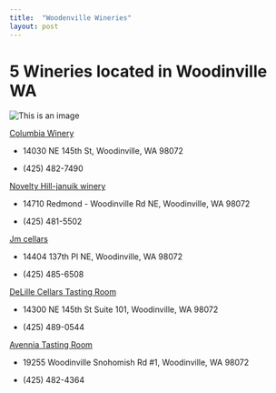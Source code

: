 ```yaml
---
title:  "Woodenville Wineries"
layout: post
---
```




# 5 Wineries located in Woodinville WA


![This is an image](https://www.google.com/imgres?imgurl=https%3A%2F%2Fimagesvc.meredithcorp.io%2Fv3%2Fmm%2Fimage%3Fq%3D60%26c%3Dsc%26poi%3D%255B1000%252C759%255D%26w%3D2000%26h%3D1000%26url%3Dhttps%253A%252F%252Fstatic.onecms.io%252Fwp-content%252Fuploads%252Fsites%252F44%252F2022%252F09%252F15%252F5-most-popular-wines.jpg&imgrefurl=https%3A%2F%2Fwww.eatingwell.com%2Farticle%2F152611%2F5-most-popular-wines%2F&tbnid=EhOc1GFjVL26GM&vet=12ahUKEwiHs_zI_7r7AhWkBTQIHRqcBQUQMygBegUIARDvAg..i&docid=W-71cZrnKgAfeM&w=2000&h=1000&q=wine&client=safari&ved=2ahUKEwiHs_zI_7r7AhWkBTQIHRqcBQUQMygBegUIARDvAg)


[Columbia Winery](https://www.columbiawinery.com/)

* 14030 NE 145th St, Woodinville, WA 98072

* (425) 482-7490

[Novelty Hill-januik winery](https://www.noveltyhilljanuik.com)

* 14710 Redmond - Woodinville Rd NE, Woodinville, WA 98072

* (425) 481-5502

[Jm cellars](https://www.jmcellars.com/)

* 14404 137th Pl NE, Woodinville, WA 98072

* (425) 485-6508

[DeLille Cellars Tasting Room](https://www.delillecellars.com/tasting-room/)

* 14300 NE 145th St Suite 101, Woodinville, WA 98072

* (425) 489-0544

[Avennia Tasting Room](https://avennia.com/)

* 19255 Woodinville Snohomish Rd #1, Woodinville, WA 98072

* (425) 482-4364
